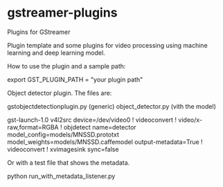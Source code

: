 # gstreamer-plugins
Plugins for GStreamer

Plugin template and some plugins for video processing using machine learning and  deep learning model.

How to use the plugin and a sample path:

export GST_PLUGIN_PATH = "your plugin path"

Object detector plugin. The files are:

gstobjectdetectionplugin.py (generic)
object_detector.py (vith the model)

gst-launch-1.0 v4l2src device=/dev/video0 ! videoconvert ! video/x-raw,format=RGBA ! objdetect name=detector model_config=models/MNSSD.prototxt model_weights=models/MNSSD.caffemodel output-metadata=True ! videoconvert ! xvimagesink sync=false

Or with a test file that shows the metadata.

python run_with_metadata_listener.py
 

